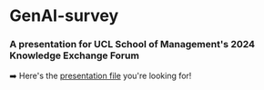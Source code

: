 # GenAI-survey

### A presentation for UCL School of Management's 2024 Knowledge Exchange Forum

➡️ Here's the [presentation file](https://github.com/tjunhoh/GenAI-survey/blob/main/Presentation.pdf) you're looking for!
